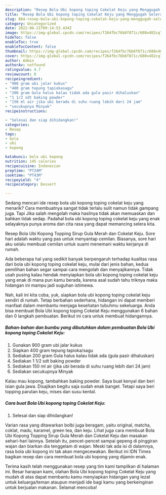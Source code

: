 ```yaml
---
description: "Resep Bola Ubi kopong toping Cokelat Keju yang Menggugah Selera , Lezat Sekali"
title: "Resep Bola Ubi kopong toping Cokelat Keju yang Menggugah Selera , Lezat Sekali"
slug: 864-resep-bola-ubi-kopong-toping-cokelat-keju-yang-menggugah-selera-lezat-sekali
category: Uncategorized
date: 2022-06-21T09:14:53.434Z
image: https://img-global.cpcdn.com/recipes/f264fbc76b8f871c/680x482cq70/bola-ubi-kopong-toping-cokelat-keju-foto-resep-utama.jpg
hideToc: false
enableToc: true
enableTocContent: false
thumbnail: https://img-global.cpcdn.com/recipes/f264fbc76b8f871c/680x482cq70/bola-ubi-kopong-toping-cokelat-keju-foto-resep-utama.jpg
cover: https://img-global.cpcdn.com/recipes/f264fbc76b8f871c/680x482cq70/bola-ubi-kopong-toping-cokelat-keju-foto-resep-utama.jpg
author: Admin
authorAv: notfound
ratingvalue: 4.7
reviewcount: 8
recipeingredient:
- "900 gram ubi jalar kukus"
- "400 gram tepung tapiokasagu"
- "200 gram Gula halus kalau tidak ada gula pasir dihaluskan"
- "1 1/2 sdt baking powder"
- "150 ml air jika ubi berada di suhu ruang lebih dari 24 jam"
- "secukupnya Minyak"
recipeinstructions:

- "Selesai dan siap dihidangkan!"
categories:
- Resep
tags:
- bola
- ubi
- kopong

katakunci: bola ubi kopong 
nutrition: 145 calories
recipecuisine: Indonesian
preptime: "PT24M"
cooktime: "PT43M"
recipeyield: "4"
recipecategory: Dessert

---
```



Sedang mencari ide resep bola ubi kopong toping cokelat keju yang menarik? Cara membuatnya sangat tidak terlalu sulit namun tidak gampang juga. Tapi Jika salah mengolah maka hasilnya tidak akan memuaskan dan bahkan tidak sedap. Padahal bola ubi kopong toping cokelat keju yang enak selayaknya punya aroma dan cita rasa yang dapat memancing selera kita.


Resep Bola Ubi Kopong Topping Sirup Gula Merah dan Cokelat Keju. Sore hari adalah waktu yang pas untuk menyantap cemilan. Biasanya, sore hari aku selalu membuat cemilan untuk suami menemani waktu kerjanya di rumah.

Ada beberapa hal yang sedikit banyak berpengaruh terhadap kualitas rasa dari bola ubi kopong toping cokelat keju, mulai dari jenis bahan, kedua pemilihan bahan segar sampai cara mengolah dan menyajikannya. Tidak usah pusing kalau hendak menyiapkan bola ubi kopong toping cokelat keju yang enak di mana pun kamu berada, karena asal sudah tahu triknya maka hidangan ini mampu jadi suguhan istimewa.


Nah, kali ini kita coba, yuk, siapkan bola ubi kopong toping cokelat keju sendiri di rumah. Tetap berbahan sederhana, hidangan ini dapat memberi manfaat dalam membantu menjaga kesehatan tubuhmu sekeluarga. Anda bisa membuat Bola Ubi kopong toping Cokelat Keju menggunakan 6 bahan dan 0 langkah pembuatan. Berikut ini cara untuk membuat hidangannya.

<!--inarticleads1-->

##### Bahan-bahan dan bumbu yang dibutuhkan dalam pembuatan Bola Ubi kopong toping Cokelat Keju:

1. Gunakan 900 gram ubi jalar kukus
1. Siapkan 400 gram tepung tapioka/sagu
1. Sediakan 200 gram Gula halus kalau tidak ada (gula pasir dihaluskan)
1. Sediakan 1 1/2 sdt baking powder
1. Sediakan 150 ml air (jika ubi berada di suhu ruang lebih dari 24 jam)
1. Sediakan secukupnya Minyak


Kalau mau kopong, tambahkan baking powder. Saya buat kenyal dan beri isian gula jawa. Disajikan begitu saja sudah enak banget. Tetapi saya beri topping parutan keju, mises dan susu kental. 

<!--inarticleads2-->

##### Cara buat Bola Ubi kopong toping Cokelat Keju:


1. Selesai dan siap dihidangkan!

Varian rasa yang ditawarkan bolbi juga beragam, yaitu original, matcha, coklat, madu, karamel, green tea, dan keju. Lihat juga cara membuat Bola Ubi Kopong Topping Sirup Gula Merah dan Cokelat Keju dan masakan sehari-hari lainnya. Setelah itu, pencet-pencet sampai gepeng di pinggiran wajan dan biarkan dia tenggelam di wajan. Meski tak ada isi di dalamnya, rasa bola ubi kopong ini tak akan mengecewakan. Berikut ini IDN Times bagikan resep dan cara membuat bola ubi kopong yang dijamin enak. 

Terima kasih telah menggunakan resep yang tim kami tampilkan di halaman ini. Besar harapan kami, olahan Bola Ubi kopong toping Cokelat Keju yang mudah di atas dapat membantu kamu menyiapkan hidangan yang lezat untuk keluarga/teman ataupun menjadi ide bagi kamu yang berkeinginan untuk berjualan makanan. Selamat mencoba!

